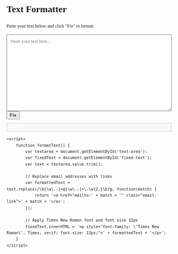 <!DOCTYPE html>
<html lang="en">
<head>
<meta charset="UTF-8">
<meta name="viewport" content="width=device-width, initial-scale=1.0">
<title>Text Formatter</title>
<style>
    body {
        font-family: 'Times New Roman', Times, serif;
        font-size: 12px;
        line-height: 1.6;
        margin: 20px;
    }
    #text-area {
        width: 100%;
        height: 200px;
        font-family: 'Times New Roman', Times, serif;
        font-size: 12px;
        padding: 10px;
        box-sizing: border-box;
    }
    #fixed-text {
        margin-top: 10px;
        padding: 10px;
        border: 1px solid #ccc;
        background-color: #f9f9f9;
    }
    a.email-link {
        text-decoration: underline;
        color: blue;
    }
</style>
</head>
<body>
    <h1>Text Formatter</h1>
    <p>Paste your text below and click "Fix" to format:</p>
    <textarea id="text-area" placeholder="Paste your text here..."></textarea>
    <br>
    <button onclick="formatText()">Fix</button>
    <div id="fixed-text"></div>

    <script>
        function formatText() {
            var textarea = document.getElementById('text-area');
            var fixedText = document.getElementById('fixed-text');
            var text = textarea.value.trim();

            // Replace email addresses with links
            var formattedText = text.replace(/\b[\w\.-]+@[\w\.-]+\.\w{2,}\b/g, function(match) {
                return '<a href="mailto:' + match + '" class="email-link">' + match + '</a>';
            });

            // Apply Times New Roman font and font size 12px
            fixedText.innerHTML = '<p style="font-family: \'Times New Roman\', Times, serif; font-size: 12px;">' + formattedText + '</p>';
        }
    </script>
</body>
</html>
